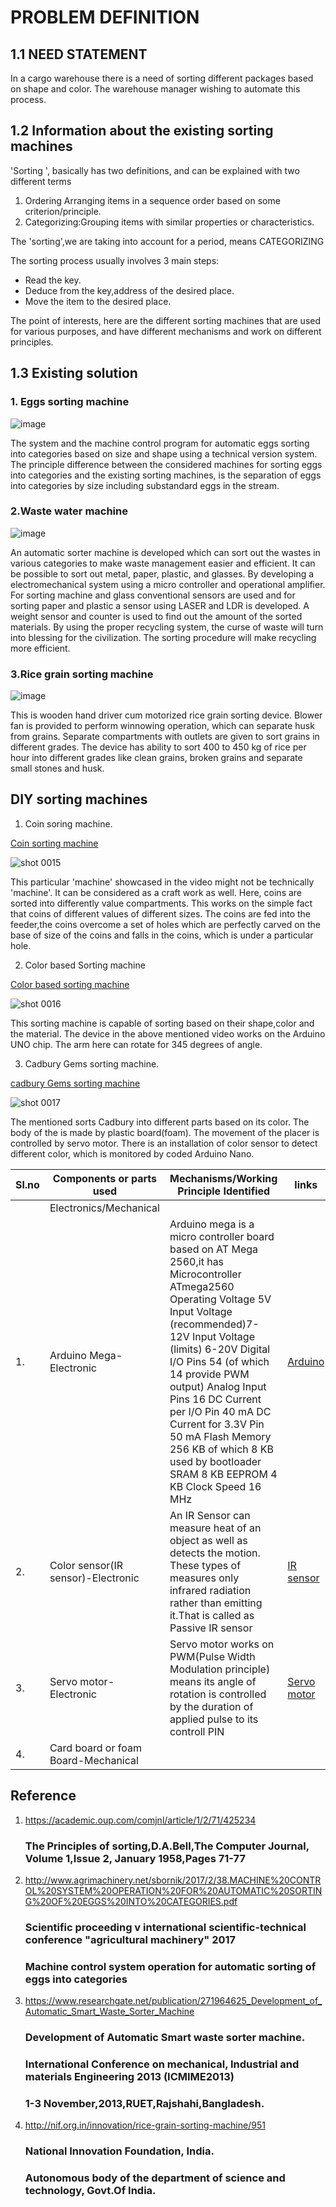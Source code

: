 # PROBLEM DEFINITION

## 1.1 NEED STATEMENT

In a cargo warehouse there is a need of sorting different packages based on shape and color. The warehouse manager wishing to automate this process.

## 1.2 Information about the existing sorting machines

'Sorting ', basically has two definitions, and can be explained with two different terms
1.   Ordering Arranging items in a sequence order based on some criterion/principle.
2.   Categorizing:Grouping items with similar properties or characteristics.

The 'sorting',we are taking into account for a period, means CATEGORIZING

The sorting process usually involves 3 main steps:

* Read the key.
* Deduce from the key,address of the desired place.
* Move the item to the desired place.

The point of interests, here are the different sorting machines that are used for various purposes, and have different mechanisms and work on different principles.

## 1.3 Existing solution

### 1. Eggs sorting machine

![image](https://user-images.githubusercontent.com/47111026/52435354-a997bc00-2b37-11e9-8ac4-7e13f69898b6.png)


The system and the machine control program for automatic eggs sorting into categories based on size and shape using a technical version system. The principle difference between the considered machines for sorting eggs into categories and the existing sorting machines, is the separation of eggs into categories by size including substandard eggs in the stream.

### 2.Waste water machine

![image](https://user-images.githubusercontent.com/47111026/52435600-44909600-2b38-11e9-8c34-6446c850a235.png)


An automatic sorter machine is developed which can sort out the wastes in various categories to make waste management easier and efficient. It can be possible to sort out metal, paper, plastic, and glasses. By developing a electromechanical system using a micro controller and operational amplifier. For sorting machine and glass conventional sensors are used and for sorting paper and plastic a sensor using LASER and LDR is developed. A weight sensor and counter is used to find out the amount of the sorted materials. By using the proper recycling system, the curse of waste will turn into blessing for the civilization. The sorting procedure will make recycling more efficient.

### 3.Rice grain sorting machine

![image](https://user-images.githubusercontent.com/47111026/52435721-89b4c800-2b38-11e9-8cfc-616593611d83.png)


This is wooden hand driver cum motorized rice grain sorting device. Blower fan is provided to perform winnowing operation, which can separate husk from grains. Separate compartments with outlets are given to sort grains in different grades. The device has ability to sort 400 to 450 kg of rice per hour into different grades like clean grains, broken grains and separate small stones and husk.

## DIY sorting machines

1. Coin soring machine.

[Coin sorting machine](https://www.youtube.com/watch?v=8eXM93Wyrro)

![shot 0015](https://user-images.githubusercontent.com/47111026/52436050-4018ad00-2b39-11e9-9d2e-b833df7420a7.png)


This particular 'machine' showcased in the video might not be technically 'machine'. It can be considered as a craft work as well. Here, coins are sorted into differently value compartments. This works on the simple fact that coins of different values of different sizes. The coins are fed into the feeder,the coins overcome a set of holes which are perfectly carved on the base of size of the coins and falls in the coins, which is under a particular hole.

2. Color based Sorting machine

[Color based sorting machine ](https://www.youtube.com/watch?v=w8j7vk2K2L0&t=57s)

![shot 0016](https://user-images.githubusercontent.com/47111026/52436147-81a95800-2b39-11e9-9994-ce98553544a6.png)


This sorting machine is capable of sorting based on their shape,color and the material. The device in the above mentioned video works on the Arduino UNO chip. The arm here can rotate for 345 degrees of angle.

3. Cadbury Gems sorting machine.

[cadbury Gems sorting machine](https://www.youtube.com/watch?v=4DbrWAGDADs)

![shot 0017](https://user-images.githubusercontent.com/47111026/52436221-bfa67c00-2b39-11e9-8df5-24ddf42c196a.png)

The mentioned sorts Cadbury into different parts based on its color. The body of the is made by plastic board(foam). The movement of the placer is controlled by servo motor. There is an installation of color sensor to detect different color, which is monitored by coded Arduino Nano.

|Sl.no|Components or parts used|Mechanisms/Working Principle Identified|links|
|--|--|--|--|
||Electronics/Mechanical|||
|1.|Arduino Mega-Electronic|Arduino mega is a micro controller board based on AT Mega 2560,it has Microcontroller	ATmega2560 Operating Voltage 5V Input Voltage (recommended)7-12V Input Voltage (limits)	6-20V Digital I/O Pins 54 (of which 14 provide PWM output) Analog Input Pins	16 DC Current per I/O Pin 40 mA DC Current for 3.3V Pin 50 mA Flash Memory 256 KB of which 8 KB used by bootloader SRAM	8 KB EEPROM	4 KB Clock Speed 16 MHz|[Arduino](http://www.geeetech.com/wiki/index.php/Arduino_Mega_2560)|
|2.|Color sensor(IR sensor)-Electronic|An IR Sensor can measure heat of an object as well as detects the motion. These types of measures only infrared radiation rather than emitting it.That is called as Passive IR sensor|[IR sensor](https://www.elprocus.com/infrared-ir-sensor-circuit-and-working/)
|3.|Servo motor-Electronic|Servo motor works on PWM(Pulse Width Modulation principle) means its angle of rotation is controlled by the duration of applied pulse to its controll PIN|[Servo motor](https://circuitdigest.com/article/servo-motor-basics)|
|4.|Card board or foam Board-Mechanical|

## Reference

1. https://academic.oup.com/comjnl/article/1/2/71/425234

     ### The Principles of sorting,D.A.Bell,The Computer Journal, Volume 1,Issue 2, January 1958,Pages 71-77
2. http://www.agrimachinery.net/sbornik/2017/2/38.MACHINE%20CONTROL%20SYSTEM%20OPERATION%20FOR%20AUTOMATIC%20SORTING%20OF%20EGGS%20INTO%20CATEGORIES.pdf

      ### Scientific proceeding v international scientific-technical conference "agricultural machinery" 2017
      ### Machine control system operation for automatic sorting of eggs into categories

3. https://www.researchgate.net/publication/271964625_Development_of_Automatic_Smart_Waste_Sorter_Machine

     ### Development of Automatic Smart waste sorter machine.
     ### International Conference on mechanical, Industrial and materials Engineering 2013 (ICMIME2013)
     ### 1-3 November,2013,RUET,Rajshahi,Bangladesh.

4. http://nif.org.in/innovation/rice-grain-sorting-machine/951

   ### National Innovation Foundation, India.
   ### Autonomous body of the department of science and technology, Govt.Of India.






